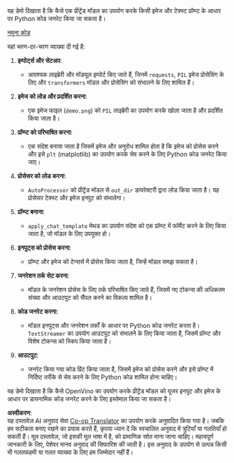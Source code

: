 <!--
CO_OP_TRANSLATOR_METADATA:
{
  "original_hash": "69d48385b1f1b31dd20dbb2405031bff",
  "translation_date": "2025-04-04T18:41:56+00:00",
  "source_file": "md\\02.Application\\04.Vision\\Phi3\\E2E_OpenVino_Phi3Vision.md",
  "language_code": "hi"
}
-->
यह डेमो दिखाता है कि कैसे एक प्रीट्रेंड मॉडल का उपयोग करके किसी इमेज और टेक्स्ट प्रॉम्प्ट के आधार पर Python कोड जनरेट किया जा सकता है।

[नमूना कोड](../../../../../../code/06.E2E/E2E_OpenVino_Phi3-vision.ipynb)

यहां चरण-दर-चरण व्याख्या दी गई है:

1. **इम्पोर्ट्स और सेटअप**:
   - आवश्यक लाइब्रेरी और मॉड्यूल इम्पोर्ट किए जाते हैं, जिनमें `requests`, `PIL` इमेज प्रोसेसिंग के लिए और `transformers` मॉडल और प्रोसेसिंग को संभालने के लिए शामिल हैं।

2. **इमेज को लोड और प्रदर्शित करना**:
   - एक इमेज फाइल (`demo.png`) को `PIL` लाइब्रेरी का उपयोग करके खोला जाता है और प्रदर्शित किया जाता है।

3. **प्रॉम्प्ट को परिभाषित करना**:
   - एक संदेश बनाया जाता है जिसमें इमेज और अनुरोध शामिल होता है कि इमेज को प्रोसेस करने और इसे `plt` (matplotlib) का उपयोग करके सेव करने के लिए Python कोड जनरेट किया जाए।

4. **प्रोसेसर को लोड करना**:
   - `AutoProcessor` को प्रीट्रेंड मॉडल से `out_dir` डायरेक्टरी द्वारा लोड किया जाता है। यह प्रोसेसर टेक्स्ट और इमेज इनपुट को संभालेगा।

5. **प्रॉम्प्ट बनाना**:
   - `apply_chat_template` मेथड का उपयोग संदेश को एक प्रॉम्प्ट में फॉर्मेट करने के लिए किया जाता है, जो मॉडल के लिए उपयुक्त हो।

6. **इनपुट्स को प्रोसेस करना**:
   - प्रॉम्प्ट और इमेज को टेन्सर्स में प्रोसेस किया जाता है, जिन्हें मॉडल समझ सकता है।

7. **जनरेशन तर्क सेट करना**:
   - मॉडल के जनरेशन प्रोसेस के लिए तर्क परिभाषित किए जाते हैं, जिसमें नए टोकन्स की अधिकतम संख्या और आउटपुट को सैंपल करने का विकल्प शामिल है।

8. **कोड जनरेट करना**:
   - मॉडल इनपुट्स और जनरेशन तर्कों के आधार पर Python कोड जनरेट करता है। `TextStreamer` का उपयोग आउटपुट को संभालने के लिए किया जाता है, जिसमें प्रॉम्प्ट और विशेष टोकन्स को स्किप किया जाता है।

9. **आउटपुट**:
   - जनरेट किया गया कोड प्रिंट किया जाता है, जिसमें इमेज को प्रोसेस करने और इसे प्रॉम्प्ट में निर्दिष्ट तरीके से सेव करने के लिए Python कोड शामिल होना चाहिए।

यह डेमो दिखाता है कि कैसे OpenVino का उपयोग करके प्रीट्रेंड मॉडल को यूजर इनपुट और इमेज के आधार पर डायनामिक कोड जनरेट करने के लिए इस्तेमाल किया जा सकता है।

**अस्वीकरण**:  
यह दस्तावेज़ AI अनुवाद सेवा [Co-op Translator](https://github.com/Azure/co-op-translator) का उपयोग करके अनुवादित किया गया है। जबकि हम सटीकता बनाए रखने का प्रयास करते हैं, कृपया ध्यान दें कि स्वचालित अनुवाद में त्रुटियाँ या गलतियाँ हो सकती हैं। मूल दस्तावेज़, जो इसकी मूल भाषा में है, को प्रामाणिक स्रोत माना जाना चाहिए। महत्वपूर्ण जानकारी के लिए, पेशेवर मानव अनुवाद की सिफारिश की जाती है। इस अनुवाद के उपयोग से उत्पन्न किसी भी गलतफहमी या गलत व्याख्या के लिए हम जिम्मेदार नहीं हैं।